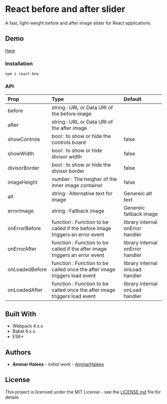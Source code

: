 # React before and after slider

A fast, light-weight before and after image slider for React applications.


## Demo

[Here](https://sliderbna.netlify.app/)


### Installation

```
npm i react-bna
```


### API

| Prop | Type | Default |
| :---         |     :---      |          :--- |
| before   | string : URL or Data URI of the before image     |   |
| after     | string : URL or Data URI of the after image     |       |
| showControls     | bool : to show or hide the controls board     |  false     |
| showWidth     | bool : to show or hide divisor width   |    false  |
| divisorBorder     | bool : to show or hide the divisor border      |  false     |
| imageHeight     | number : The heigher of the inner image container   |    false   |
| alt     | string : Alternative text for image      |  Genereic alt text     |
| errorImage     | string : Fallback image     |    Genereic fallback image   |
| onErrorBefore     | function : Function to be called if the before image triggers an error event   | library internal onError handler      |
| onErrorAfter     | function : Function to be called if the after image triggers an error event    | library internal onError handler      |
| onLoadedBefore     | function : Function to be called once the after image triggers load event | library internal onLoad handler       |
| onLoadedAfter     | function : Function to be called once the after image triggers load event | library internal onLoad handler     |


## Built With

* Webpack 4.x.x
* Babel 6.x.x
* ES6+


## Authors

* **Ammar Halees** - *Initial work* - [AmmarHalees](https://github.com/AmmarHalees)


## License

This project is licensed under the MIT License - see the [LICENSE.md](LICENSE.md) file for details

